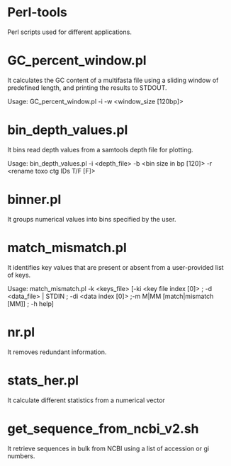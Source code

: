 # Perl-tools

Perl scripts used for different applications.

# GC_percent_window.pl
It calculates the GC content of a multifasta file using a sliding window of predefined length, and printing the results to STDOUT.

  Usage:
  GC_percent_window.pl -i <fasta file> -w <window_size [120bp]>

# bin_depth_values.pl
It bins read depth values from a samtools depth file for plotting.
  
  Usage:
  bin_depth_values.pl -i <depth_file> -b <bin size in bp [120]> -r <rename toxo ctg IDs T/F [F]>

# binner.pl
It groups numerical values into bins specified by the user.

# match_mismatch.pl
It identifies key values that are present or absent from a user-provided list of keys.

  Usage:
  match_mismatch.pl -k <keys_file> [-ki <key file index [0]> ; -d <data_file> | STDIN ; -di <data index [0]> ;-m M|MM [match|mismatch [MM]] ; -h help]

# nr.pl
It removes redundant information.

# stats_her.pl
It calculate different statistics from a numerical vector

# get_sequence_from_ncbi_v2.sh
It retrieve sequences in bulk from NCBI using a list of accession or gi numbers.
